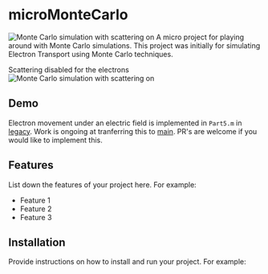 # microMonteCarlo

![Monte Carlo simulation with scattering on](scattering_on.gif)
A micro project for playing around with Monte Carlo simulations. 
This project was initially for simulating Electron Transport using Monte Carlo techniques.

Scattering disabled for the electrons
![Monte Carlo simulation with scattering on](scattering_off.gif)

## Demo

Electron movement under an electric field is implemented in `Part5.m` in 
[legacy](https://github.com/JonathanALevine/microMonteCarlo/tree/legacy).
Work is ongoing at tranferring this to [main](https://github.com/JonathanALevine/microMonteCarlo). 
PR's are welcome if you would like to implement this. 

## Features
List down the features of your project here. For example:
- Feature 1
- Feature 2
- Feature 3

## Installation
Provide instructions on how to install and run your project. For example:
